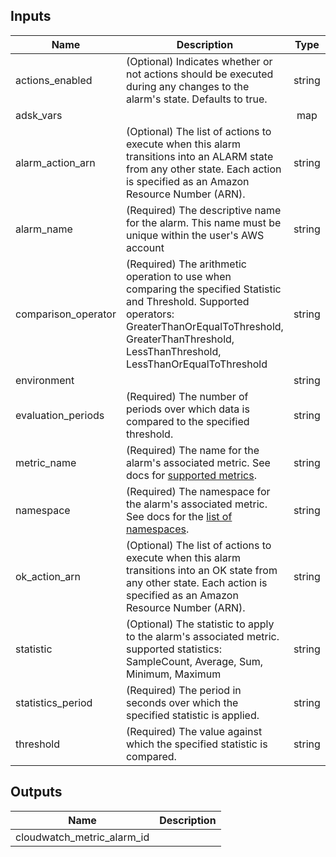 
## Inputs

| Name | Description | Type | Default | Required |
|------|-------------|:----:|:-----:|:-----:|
| actions_enabled | (Optional) Indicates whether or not actions should be executed during any changes to the alarm's state. Defaults to true. | string | `true` | no |
| adsk_vars |  | map | - | yes |
| alarm_action_arn | (Optional) The list of actions to execute when this alarm transitions into an ALARM state from any other state. Each action is specified as an Amazon Resource Number (ARN). | string | - | yes |
| alarm_name | (Required) The descriptive name for the alarm. This name must be unique within the user's AWS account | string | - | yes |
| comparison_operator | (Required) The arithmetic operation to use when comparing the specified Statistic and Threshold. Supported operators: GreaterThanOrEqualToThreshold, GreaterThanThreshold, LessThanThreshold, LessThanOrEqualToThreshold | string | - | yes |
| environment |  | string | - | yes |
| evaluation_periods | (Required) The number of periods over which data is compared to the specified threshold. | string | - | yes |
| metric_name | (Required) The name for the alarm's associated metric. See docs for [supported metrics](https://docs.aws.amazon.com/AmazonCloudWatch/latest/monitoring/CW_Support_For_AWS.html). | string | - | yes |
| namespace | (Required) The namespace for the alarm's associated metric. See docs for the [list of namespaces](https://docs.aws.amazon.com/AmazonCloudWatch/latest/monitoring/aws-namespaces.html). | string | - | yes |
| ok_action_arn | (Optional) The list of actions to execute when this alarm transitions into an OK state from any other state. Each action is specified as an Amazon Resource Number (ARN). | string | - | yes |
| statistic | (Optional) The statistic to apply to the alarm's associated metric. supported statistics: SampleCount, Average, Sum, Minimum, Maximum | string | - | yes |
| statistics_period | (Required) The period in seconds over which the specified statistic is applied. | string | - | yes |
| threshold | (Required) The value against which the specified statistic is compared. | string | - | yes |

## Outputs

| Name | Description |
|------|-------------|
| cloudwatch_metric_alarm_id |  |

